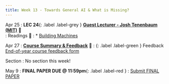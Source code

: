 ```yaml
---
title: Week 13 - Towards General AI & What is Missing?
---
```


Apr 25
: **LEC 24**{: .label .label-grey } **[Guest Lecturer - Josh Tenenbaum (MIT)](https://harvard.hosted.panopto.com/Panopto/Pages/Viewer.aspx?id=f0d58535-5f51-48ba-8553-ae2b016125d2)** 🎥  
: Readings 📖
: * [Building Machines](https://canvas.harvard.edu/files/14825167/download?download_frd=1) 

Apr 27
:  **[Course Summary & Feedback](https://harvard.hosted.panopto.com/Panopto/Pages/Viewer.aspx?id=16a7191f-97a8-4558-823f-ae2b016125ec)** 🎥
: {: .label .label-green } Feedback [End-of-year course feedback form](https://forms.gle/5Zty8GS2mdzYQLiW7)

Section
: No section this week!

May 9
: **FINAL PAPER DUE @ 11:59pm**{: .label .label-red }
    : [Submit FINAL PAPER](https://canvas.harvard.edu/courses/97916/assignments/532852)


